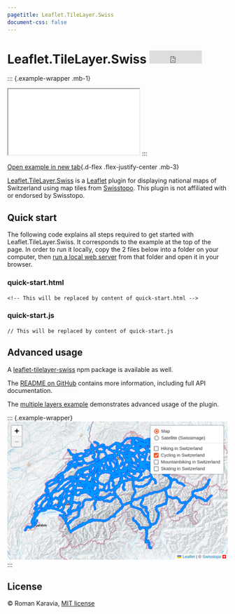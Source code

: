 ```yaml
---
pagetitle: Leaflet.TileLayer.Swiss
document-css: false
---
```


<h1 class="d-flex flex-justify-between">
  Leaflet.TileLayer.Swiss
  <iframe
    src="https://ghbtns.com/github-btn.html?user=rkaravia&repo=Leaflet.TileLayer.Swiss&type=star&count=true&size=large"
    frameborder="0"
    scrolling="0"
    width="120"
    height="30"
    title="GitHub"
  ></iframe>
</h1>

::: {.example-wrapper .mb-1}

<iframe src="examples/quick-start.html"></iframe>
:::

[Open example in new tab](quick-start.html){.d-flex .flex-justify-center .mb-3}

[Leaflet.TileLayer.Swiss](https://github.com/rkaravia/Leaflet.TileLayer.Swiss)
is a [Leaflet](https://leafletjs.com/) plugin for displaying national
maps of Switzerland using map tiles from
[Swisstopo](https://www.swisstopo.ch/). This plugin is not affiliated
with or endorsed by Swisstopo.

## Quick start

The following code explains all steps required to get started with
Leaflet.TileLayer.Swiss. It corresponds to the example at the top of the
page. In order to run it locally, copy the 2 files below into a folder
on your computer, then [run a local web
server](https://developer.mozilla.org/en-US/docs/Learn/Common_questions/set_up_a_local_testing_server#Running_a_simple_local_HTTP_server)
from that folder and open it in your browser.

### quick-start.html

```html{examples/quick-start.html}
<!-- This will be replaced by content of quick-start.html -->
```

### quick-start.js

```javascript{examples/quick-start.js}
// This will be replaced by content of quick-start.js
```

## Advanced usage

A
[leaflet-tilelayer-swiss](https://www.npmjs.com/package/leaflet-tilelayer-swiss)
npm package is available as well.

The [README on
GitHub](https://github.com/rkaravia/Leaflet.TileLayer.Swiss) contains
more information, including full API documentation.

The [multiple layers example](examples/multiple-layers.html) demonstrates
advanced usage of the plugin.

::: {.example-wrapper}
[![Example with multiple layers](img/multiple-layers.png)](examples/multiple-layers.html)
:::

## License

© Roman Karavia, [MIT license](https://github.com/rkaravia/Leaflet.TileLayer.Swiss/blob/main/LICENSE)
